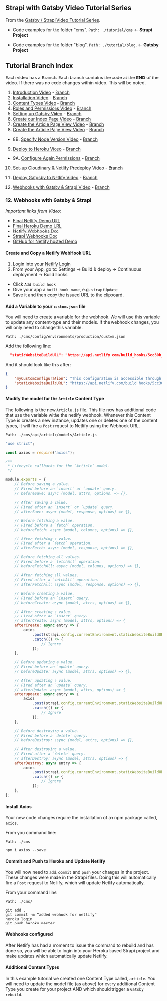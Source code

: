 ## Strapi with Gatsby Video Tutorial Series

From the [Gatsby / Strapi Video Tutorial Series](https://youtu.be/It4PRFJJaF0).

-   Code examples for the folder "cms". `Path: ./tutorial/cms` <- **Strapi Project**

-   Code examples for the folder "blog". `Path: ./tutorial/blog`. <- **Gatsby Project**

## Tutorial Branch Index

Each video has a Branch. Each branch contains the code at the **END** of the video. If there was no code changes within video. This will be noted.

1. [Introduction Video](https://youtu.be/It4PRFJJaF0) - [Branch](https://github.com/davidkartuzinski/strapi-heroku-cms-demo/tree/1-introduction)
2. [Installation Video](https://youtu.be/4QnDgxtWqOI) - [Branch](https://github.com/davidkartuzinski/strapi-heroku-cms-demo/tree/2-installation)
3. [Content Types Video](https://youtu.be/cPEkpfik6X4) - [Branch](https://github.com/davidkartuzinski/strapi-heroku-cms-demo/tree/3-content-types)
4. [Roles and Permissions Video](https://youtu.be/1jev6QRwcSo) - [Branch](https://github.com/davidkartuzinski/strapi-heroku-cms-demo/tree/4-roles-and-permissions)
5. [Setting up Gatsby Video](https://youtu.be/SnrEEW1uTlU) - [Branch](https://github.com/davidkartuzinski/strapi-heroku-cms-demo/tree/5-setting-up-gatsby)
6. [Create our Index Page Video](https://youtu.be/UaFgCubwRD8) - [Branch](https://github.com/davidkartuzinski/strapi-heroku-cms-demo/tree/6-create-our-index-page)
7. [Create the Article Page View Video](https://youtu.be/ub-uB17ufe0) - [Branch](https://github.com/davidkartuzinski/strapi-heroku-cms-demo/tree/7-create-the-article-page-view)
8. [Create the Article Page View Video](https://youtu.be/mPyJrjD3oU0) - [Branch](https://github.com/davidkartuzinski/strapi-heroku-cms-demo/tree/8-gatsby-images-and-author-page)

-   8B. [Specify Node Version Video](https://youtu.be/5uTR1uOZZQo) - [Branch](https://github.com/davidkartuzinski/strapi-heroku-cms-demo/tree/8b-specify-node-version)

9. [Deploy to Heroku Video](https://youtu.be/M1rEwMXK2z4) - [Branch](https://github.com/davidkartuzinski/strapi-heroku-cms-demo/tree/9-deploy-to-heroku)

-   9A. [Configure Again Permissions](https://youtu.be/e_Edsv49BJ0) - [Branch](https://github.com/davidkartuzinski/strapi-heroku-cms-demo/tree/9a-configure-again-permissions)

10. [Set-up Cloudinary & Netlify Predeploy Video](https://youtu.be/n-_CzffU0xA) - [Branch](https://github.com/davidkartuzinski/strapi-heroku-cms-demo/tree/10-setup-cloudinary-and-netlify-predeploy)

11. [Deploy Gatgsby to Netlify Video](https://youtu.be/rzR3yn9Ej3o) - [Branch](https://github.com/strapi/strapi-heroku-cms-demo/tree/11-deploy-gatsby-to-netlify)

12. [Webhooks with Gatsby & Strapi Video](https://youtu.be/u5NQd8ruPl4) - [Branch](#)

### 12. Webhooks with Gatsby & Strapi

_Important links from Video:_

-   [Final Netlify Demo URL](https://strapi-gatsby-postgresql-demo.netlify.com/)
-   [Final Heroku Demo URL](https://strapi-gatsby-postgresql-demo.herokuapp.com/)
-   [Netlify Webhooks Doc](https://www.netlify.com/docs/webhooks/)
-   [Strapi Webhooks Doc](https://strapi.io/documentation/3.x.x/guides/webhooks.html)
-   [GitHub for Netlify hosted Demo](https://github.com/davidkartuzinski/strapi-gatsby-postgresql-demo)

#### Create and Copy a Netlify WebHook URL

1. Login into your [Netlify Login](https://app.netlify.com/)
2. From your App, go to: Settings -> Build & deploy -> Continuous deployment -> Build hooks

-   Click `Add build hook`
-   Give your app a `build hook name`, e.g. `strapiUpdate`
-   Save it and then copy the issued URL to the clipboard.

#### Add a Variable to your `custom.json` file

You will need to create a variable for the webhook. We will use this variable to update any content-type and their models. If the webhook changes, you will only need to change this variable.

`Path: ./cms/config/environments/production/custom.json`

Add the following line:

```json
  "staticWebsiteBuildURL": "https://api.netlify.com/build_hooks/5cc30b_YOUR_CUSTOM_URL_2a83"
```

And it should look like this after:

```json
{
	"myCustomConfiguration": "This configuration is accessible through strapi.config.environments.production.myCustomConfiguration",
	"staticWebsiteBuildURL": "https://api.netlify.com/build_hooks/5cc30b_YOUR_CUSTOM_URL_2a83"
}
```

#### Modify the model for the `Article` Content Type

The following is the new `Article.js` file. This file now has additional code that use the variable withe the netlify webhook. Whenever this Content Type is creates a new instance, updates one or deletes one of the content types, it will fire a `Post` request to Netlify using the Webhook URL.

`Path: ./cms/api/article/models/Article.js`

```js
"use strict";

const axios = require("axios");

/**
 * Lifecycle callbacks for the `Article` model.
 */

module.exports = {
	// Before saving a value.
	// Fired before an `insert` or `update` query.
	// beforeSave: async (model, attrs, options) => {},

	// After saving a value.
	// Fired after an `insert` or `update` query.
	// afterSave: async (model, response, options) => {},

	// Before fetching a value.
	// Fired before a `fetch` operation.
	// beforeFetch: async (model, columns, options) => {},

	// After fetching a value.
	// Fired after a `fetch` operation.
	// afterFetch: async (model, response, options) => {},

	// Before fetching all values.
	// Fired before a `fetchAll` operation.
	// beforeFetchAll: async (model, columns, options) => {},

	// After fetching all values.
	// Fired after a `fetchAll` operation.
	// afterFetchAll: async (model, response, options) => {},

	// Before creating a value.
	// Fired before an `insert` query.
	// beforeCreate: async (model, attrs, options) => {},

	// After creating a value.
	// Fired after an `insert` query.
	// afterCreate: async (model, attrs, options) => {
	afterCreate: async entry => {
		axios
			.post(strapi.config.currentEnvironment.staticWebsiteBuildURL, entry)
			.catch(() => {
				// Ignore
			});
	},

	// Before updating a value.
	// Fired before an `update` query.
	// beforeUpdate: async (model, attrs, options) => {},

	// After updating a value.
	// Fired after an `update` query.
	// afterUpdate: async (model, attrs, options) => {
	afterUpdate: async entry => {
		axios
			.post(strapi.config.currentEnvironment.staticWebsiteBuildURL, entry)
			.catch(() => {
				// Ignore
			});
	},

	// Before destroying a value.
	// Fired before a `delete` query.
	// beforeDestroy: async (model, attrs, options) => {},

	// After destroying a value.
	// Fired after a `delete` query.
	// afterDestroy: async (model, attrs, options) => {
	afterDestroy: async entry => {
		axios
			.post(strapi.config.currentEnvironment.staticWebsiteBuildURL, entry)
			.catch(() => {
				// Ignore
			});
	},
};
```

#### Install Axios

Your new code changes require the installation of an npm package called, `axios`.

From you command line:

`Path: ./cms`

```
npm i axios --save
```

#### Commit and Push to Heroku and Update Netlify

You will now need to `add`, `commit` and `push` your changes in the project. These changes were made in the Strapi files. Doing this will automatically fire a `Post` request to Netlify, which will update Netlify automatically.

From your command line:

`Path: ./cms/`

```
git add .
git commit -m “added webhook for netlify”
heroku login
git push heroku master
```

#### Webhooks configured

After Netlify has had a moment to issue the command to rebuild and has done so, you will be able to login into your Heroku based Strapi project and make updates which automatically update Netlify.

#### Additional Content Types

In this example tutorial we created one Content Type called, `article`. You will need to update the model file (as above) for every additional Content Type you create for your project AND which should trigger a `Gatsby rebuild`.
